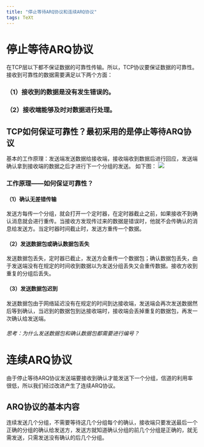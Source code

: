 ```yaml
---
title: "停止等待ARQ协议和连续ARQ协议"
tags: TeXt
---
```


# 停止等待ARQ协议
在TCP层以下都不保证数据的可靠性传输。所以，TCP协议要保证数据的可靠性。接收到可靠性的数据需要满足以下两个方面：
### （1）接收到的数据是没有发生错误的。
### （2）接收端能够及时对数据进行处理。
## TCP如何保证可靠性？最初采用的是停止等待ARQ协议
基本的工作原理：发送端发送数据给接收端，接收端收到数据后进行回应，发送端确认拿到接收端的数据之后才进行下一个分组的发送。
如下图：
![]({{site.url}}/assets/blogImages/blog013/13-1.png)
### 工作原理——如何保证可靠性？
#### （1）确认无差错传输
发送方每传一个分组，就会打开一个定时器，在定时器截止之前，如果接收不到确认消息就会进行重传。当接收方发现传过来的数据是错误时，他就不会传确认的消息给发送方。当定时器时间截止时，发送方重传一个数据。
#### （2）发送数据包或确认数据包丢失
发送数据包丢失，定时器已截止，发送方会重传一个数据包；确认数据包丢失，由于发送端没有在规定的时间收到数据以为发送分组丢失又会重传数据。接收方收到重复的分组后丢失。
#### （3）发送数据包迟到
发送数据包由于网络延迟没有在规定的时间到达接收端，发送端会再次发送数据然后等到确认，当迟到的数据包到达接收端时，接收端会丢掉重复的数据包，再发一次确认给发送端。
###### 思考：为什么发送数据包和确认数据包都需要进行编号？
# 连续ARQ协议
由于停止等待ARQ协议发送端要接收到确认才能发送下一个分组，信道的利用率很低，所以我们经过改进产生了连续ARQ协议。
## ARQ协议的基本内容
连续发送几个分组，不需要等待这几个分组每个的确认，接收端只要发送最后一个正确的分组的确认给发送方，发送方就知道确认分组的前几个分组是正确的，就无需发送，只需发送没有确认的后几个分组。